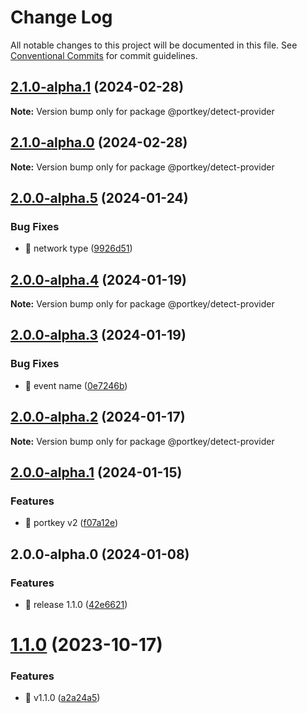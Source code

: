 # Change Log

All notable changes to this project will be documented in this file.
See [Conventional Commits](https://conventionalcommits.org) for commit guidelines.

## [2.1.0-alpha.1](https://github.com/Portkey-Wallet/portkey-providers/compare/v2.1.0-alpha.0...v2.1.0-alpha.1) (2024-02-28)

**Note:** Version bump only for package @portkey/detect-provider

## [2.1.0-alpha.0](https://github.com/Portkey-Wallet/portkey-providers/compare/v2.0.0-alpha.5...v2.1.0-alpha.0) (2024-02-28)

**Note:** Version bump only for package @portkey/detect-provider

## [2.0.0-alpha.5](https://github.com/Portkey-Wallet/portkey-providers/compare/v2.0.0-alpha.4...v2.0.0-alpha.5) (2024-01-24)

### Bug Fixes

- 🐛 network type ([9926d51](https://github.com/Portkey-Wallet/portkey-providers/commit/9926d5193046dfac3546d284a956000e653428dd))

## [2.0.0-alpha.4](https://github.com/Portkey-Wallet/portkey-providers/compare/v2.0.0-alpha.3...v2.0.0-alpha.4) (2024-01-19)

**Note:** Version bump only for package @portkey/detect-provider

## [2.0.0-alpha.3](https://github.com/Portkey-Wallet/portkey-providers/compare/v2.0.0-alpha.2...v2.0.0-alpha.3) (2024-01-19)

### Bug Fixes

- 🐛 event name ([0e7246b](https://github.com/Portkey-Wallet/portkey-providers/commit/0e7246bb98352fc845f724f105722dabfd274e6f))

## [2.0.0-alpha.2](https://github.com/Portkey-Wallet/portkey-providers/compare/v2.0.0-alpha.1...v2.0.0-alpha.2) (2024-01-17)

**Note:** Version bump only for package @portkey/detect-provider

## [2.0.0-alpha.1](https://github.com/Portkey-Wallet/portkey-providers/compare/v2.0.0-alpha.0...v2.0.0-alpha.1) (2024-01-15)

### Features

- 🎸 portkey v2 ([f07a12e](https://github.com/Portkey-Wallet/portkey-providers/commit/f07a12e53bcc9660b2f182a6053a454b345cb337))

## 2.0.0-alpha.0 (2024-01-08)

### Features

- 🎸 release 1.1.0 ([42e6621](https://github.com/Portkey-Wallet/portkey-providers/commit/42e662119949c2010d0ee916b8c5ddd34b0164c8))

# [1.1.0](https://github.com/Portkey-Wallet/portkey-providers/compare/v1.0.0...v1.1.0) (2023-10-17)

### Features

- 🎸 v1.1.0 ([a2a24a5](https://github.com/Portkey-Wallet/portkey-providers/commit/a2a24a5d4287b8261c787746b132c0f01e8cd034))
